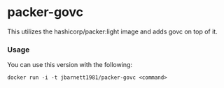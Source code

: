 # packer-govc

This utilizes the hashicorp/packer:light image and adds govc on top of it.

### Usage

You can use this version with the following:
```shell
docker run -i -t jbarnett1981/packer-govc <command>
```